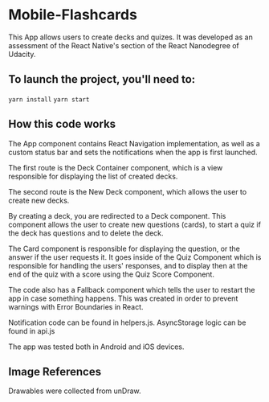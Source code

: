 
# Mobile-Flashcards

This App allows users to create decks and quizes. It was developed as an assessment of the React Native's section of the React Nanodegree of Udacity.


## To launch the project, you'll need to:

  `yarn install`
  `yarn start`

## How this code works

The App component contains React Navigation implementation, as well as a custom status bar and sets the notifications when the app is first launched.

The first route is the Deck Container component, which is a view responsible for displaying the list of created decks.

The second route is the New Deck component, which allows the user to create new decks.

By creating a deck, you are redirected to a Deck component. This component allows the user to create new questions (cards), to start a quiz if the deck has questions and to delete the deck.

The Card component is responsible for displaying the question, or the answer if the user requests it. It goes inside of the Quiz Component which is responsible for handling the users' responses, and to display then at the end of the quiz with a score using the Quiz Score Component.

The code also has a Fallback component which tells the user to restart the app in case something happens. This was created in order to prevent warnings with Error Boundaries in React.

Notification code can be found in helpers.js.
AsyncStorage logic can be found in api.js

The app was tested both in Android and iOS devices.

## Image References

Drawables were collected from unDraw.
